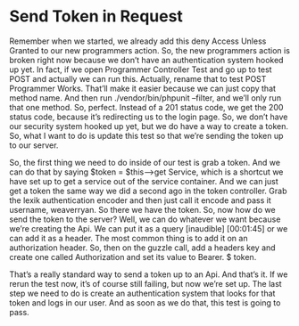 # Send Token in Request

Remember when we started, we already add this deny Access Unless Granted to our new programmers action.  So, the new programmers action is broken right now because we don’t have an authentication system hooked up yet.  In fact, if we open Programmer Controller Test and go up to test POST and actually we can run this.  Actually, rename that to test POST Programmer Works.  That’ll make it easier because we can just copy that method name.  And then run ./vendor/bin/phpunit –filter, and we’ll only run that one method.  So, perfect.  Instead of a 201 status code, we get the 200 status code, because it’s redirecting us to the login page.  So, we don’t have our security system hooked up yet, but we do have a way to create a token.  So, what I want to do is update this test so that we’re sending the token up to our server.  

So, the first thing we need to do inside of our test is grab a token.  And we can do that by saying $token = $this–>get Service, which is a shortcut we have set up to get a service out of the service container.  And we can just get a token the same way we did a second ago in the token controller.  Grab the lexik authentication encoder and then just call it encode and pass it username, weaverryan.  So there we have the token.  So, now how do we send the token to the server?  Well, we can do whatever we want because we’re creating the Api.  We can put it as a query [inaudible] [00:01:45] or we can add it as a header.  The most common thing is to add it on an authorization header.  So, then on the guzzle call, add a headers key and create one called Authorization and set its value to Bearer. $ token.  

That’s a really standard way to send a token up to an Api.  And that’s it.  If we rerun the test now, it’s of course still failing, but now we’re set up.  The last step we need to do is create an authentication system that looks for that token and logs in our user. And as soon as we do that, this test is going to pass.  
